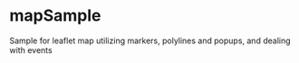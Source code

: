 # mapSample
Sample for leaflet map utilizing markers, polylines and popups, and dealing with events
